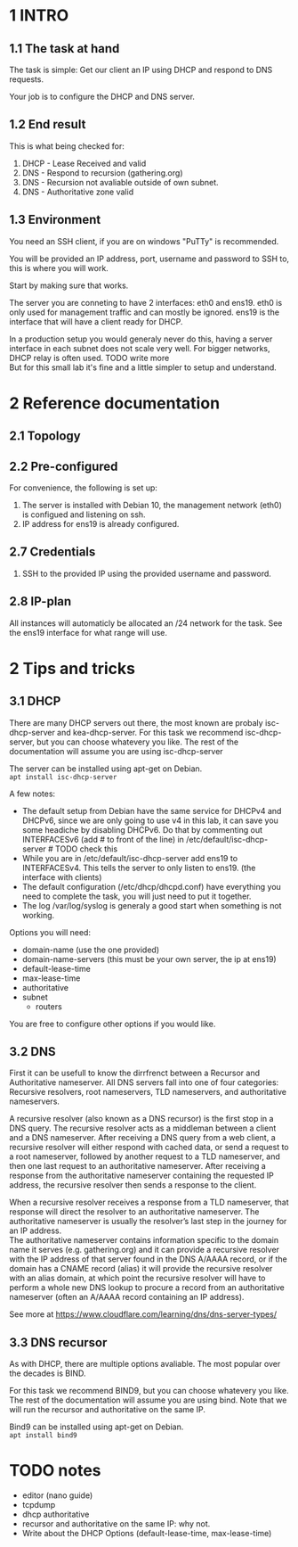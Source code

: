 # 1 INTRO
## 1.1 The task at hand
The task is simple: Get our client an IP using DHCP and respond to DNS requests.

Your job is to configure the DHCP and DNS server.

## 1.2 End result
This is what being checked for:
1.  DHCP - Lease Received and valid
2.  DNS - Respond to recursion (gathering.org)
3.  DNS - Recursion not avaliable outside of own subnet.
4.  DNS - Authoritative zone valid

## 1.3 Environment
You need an SSH client, if you are on windows "PuTTy" is recommended.

You will be provided an IP address, port, username and password to SSH to, this is where you will work.

Start by making sure that works.

The server you are conneting to have 2 interfaces: eth0 and ens19. eth0 is only used for management traffic and can mostly be ignored. ens19 is the interface that will have a client ready for DHCP.

In a production setup you would generaly never do this, having a server interface in each subnet does not scale very well. For bigger networks, DHCP relay is often used. TODO write more  
But for this small lab it's fine and a little simpler to setup and understand.

# 2 Reference documentation
## 2.1 Topology

## 2.2 Pre-configured
For convenience, the following is set up:
1. The server is installed with Debian 10, the management network (eth0) is configued and listening on ssh.
2. IP address for ens19 is already configured.

## 2.7 Credentials
1. SSH to the provided IP using the provided username and password.

## 2.8 IP-plan
All instances will automaticly be allocated an /24 network for the task. See the ens19 interface for what range will use.

# 2 Tips and tricks
## 3.1 DHCP
There are many DHCP servers out there, the most known are probaly isc-dhcp-server and kea-dhcp-server. For this task we recommend isc-dhcp-server, but you can choose whatevery you like. The rest of the documentation will assume you are using isc-dhcp-server

The server can be installed using apt-get on Debian.  
`apt install isc-dhcp-server`

A few notes:
- The default setup from Debian have the same service for DHCPv4 and DHCPv6, since we are only going to use v4 in this lab, it can save you some headiche by disabling DHCPv6. Do that by commenting out INTERFACESv6 (add # to front of the line) in /etc/default/isc-dhcp-server # TODO check this
- While you are in /etc/default/isc-dhcp-server add ens19 to INTERFACESv4. This tells the server to only listen to ens19. (the interface with clients)
- The default configuration (/etc/dhcp/dhcpd.conf) have everything you need to complete the task, you will just need to put it together.
- The log /var/log/syslog is generaly a good start when something is not working.

Options you will need:
- domain-name (use the one provided)
- domain-name-servers (this must be your own server, the ip at ens19)
- default-lease-time
- max-lease-time
- authoritative
- subnet
  - routers

You are free to configure other options if you would like.

## 3.2 DNS
First it can be usefull to know the dirrfrenct between a Recursor and Authoritative nameserver. All DNS servers fall into one of four categories: Recursive resolvers, root nameservers, TLD nameservers, and authoritative nameservers.

A recursive resolver (also known as a DNS recursor) is the first stop in a DNS query. The recursive resolver acts as a middleman between a client and a DNS nameserver. After receiving a DNS query from a web client, a recursive resolver will either respond with cached data, or send a request to a root nameserver, followed by another request to a TLD nameserver, and then one last request to an authoritative nameserver. After receiving a response from the authoritative nameserver containing the requested IP address, the recursive resolver then sends a response to the client.


When a recursive resolver receives a response from a TLD nameserver, that response will direct the resolver to an authoritative nameserver. The authoritative nameserver is usually the resolver’s last step in the journey for an IP address.  
The authoritative nameserver contains information specific to the domain name it serves (e.g. gathering.org) and it can provide a recursive resolver with the IP address of that server found in the DNS A/AAAA record, or if the domain has a CNAME record (alias) it will provide the recursive resolver with an alias domain, at which point the recursive resolver will have to perform a whole new DNS lookup to procure a record from an authoritative nameserver (often an A/AAAA record containing an IP address).

See more at https://www.cloudflare.com/learning/dns/dns-server-types/

## 3.3 DNS recursor
As with DHCP, there are multiple options avaliable. The most popular over the decades is BIND.

For this task we recommend BIND9, but you can choose whatevery you like. The rest of the documentation will assume you are using bind. Note that we will run the recursor and authoritative on the same IP.

Bind9 can be installed using apt-get on Debian.  
`apt install bind9`

# TODO notes
- editor (nano guide)
- tcpdump
- dhcp authoritative
- recursor and authoritative on the same IP: why not.
- Write about the DHCP Options (default-lease-time, max-lease-time)
